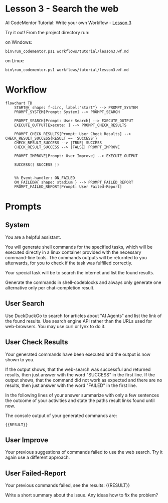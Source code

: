 # Lesson 3 - Search the web

AI CodeMentor Tutorial: Write your own Workflow - [Lesson 3](../../docs/tutorial/lesson3.md)

Try it out! From the project directory run:

on Windows:
```shell
bin\run_codementor.ps1 workflows/tutorial/lesson3.wf.md
```
on Linux:
```shell
bin\run_codementor.ps1 workflows/tutorial/lesson3.wf.md
```


# Workflow

```mermaid
flowchart TD
    START@{ shape: f-circ, label:"start"} --> PROMPT_SYSTEM
    PROMPT_SYSTEM[Prompt: System] --> PROMPT_SEARCH

    PROMPT_SEARCH[Prompt: User Search] --> EXECUTE_OUTPUT
    EXECUTE_OUTPUT[Execute: ] --> PROMPT_CHECK_RESULTS

    PROMPT_CHECK_RESULTS[Prompt: User Check Results] --> CHECK_RESULT_SUCCESS{RESULT == 'SUCCESS'}
    CHECK_RESULT_SUCCESS --> |TRUE| SUCCESS
    CHECK_RESULT_SUCCESS --> |FALSE| PROMPT_IMPROVE

    PROMPT_IMPROVE[Prompt: User Improve] --> EXECUTE_OUTPUT

    SUCCESS([ SUCCESS ])


    %% Event-handler: ON_FAILED
    ON_FAILED@{ shape: stadium } --> PROMPT_FAILED_REPORT
    PROMPT_FAILED_REPORT[Prompt: User Failed-Report]

```

# Prompts

## System

You are a helpful assistant.

You will generate shell commands for the specified tasks, which will be executed directly in a linux container provided with the necessary command-line tools.
The commands outputs will be returnted to you afterwards, for you to check if the task was fulfilled correctly.

Your special task will be to search the internet and list the found results.

Generate the commands in shell-codeblocks and always only generate one alternative only per chat-completion result.

## User Search

Use DuckDuckGo to search for articles about "AI Agents" and list the link of the found results. Use search engine API rather than the URLs used for web-browsers. You may use curl or lynx to do it.

## User Check Results

Your generated commands have been executed and the output is now shown to you.

If the output shows, that the web-search was successful and returned results, then just answer with the word "SUCCESS" in the first line.
If the output shows, that the command did not work as expected and there are no results, then just answer with the word "FAILED" in the first line.

In the following lines of your answer summarize with only a few sentences the outcome of your activities and state the paths result links found until now.

The console output of your generated commands are:
```shell
{{RESULT}}
```

## User Improve

Your previous suggestions of commands failed to use the web search.
Try it again use a different approach.

## User Failed-Report

Your previous commands failed, see the results:
{{RESULT}}

Write a short summary about the issue.
Any ideas how to fix the problem?
